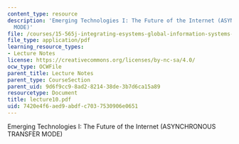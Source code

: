 ```yaml
---
content_type: resource
description: 'Emerging Technologies I: The Future of the Internet (ASYNCHRONOUS TRANSFER
  MODE)'
file: /courses/15-565j-integrating-esystems-global-information-systems-spring-2002/7420e4f6aed9abdfc7037530906e0651_lecture10.pdf
file_type: application/pdf
learning_resource_types:
- Lecture Notes
license: https://creativecommons.org/licenses/by-nc-sa/4.0/
ocw_type: OCWFile
parent_title: Lecture Notes
parent_type: CourseSection
parent_uid: 9d6f9cc9-8ad2-8214-38de-3b7d6ca15a89
resourcetype: Document
title: lecture10.pdf
uid: 7420e4f6-aed9-abdf-c703-7530906e0651
---
```

Emerging Technologies I: The Future of the Internet (ASYNCHRONOUS TRANSFER MODE)